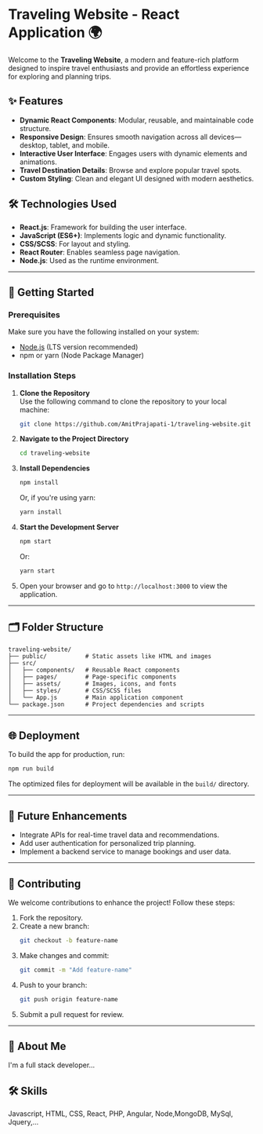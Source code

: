 
# Traveling Website - React Application 🌍

Welcome to the **Traveling Website**, a modern and feature-rich platform designed to inspire travel enthusiasts and provide an effortless experience for exploring and planning trips.

## ✨ Features

- **Dynamic React Components**: Modular, reusable, and maintainable code structure.
- **Responsive Design**: Ensures smooth navigation across all devices—desktop, tablet, and mobile.
- **Interactive User Interface**: Engages users with dynamic elements and animations.
- **Travel Destination Details**: Browse and explore popular travel spots.
- **Custom Styling**: Clean and elegant UI designed with modern aesthetics.

## 🛠️ Technologies Used

- **React.js**: Framework for building the user interface.
- **JavaScript (ES6+)**: Implements logic and dynamic functionality.
- **CSS/SCSS**: For layout and styling.
- **React Router**: Enables seamless page navigation.
- **Node.js**: Used as the runtime environment.

---

## 🚀 Getting Started

### Prerequisites

Make sure you have the following installed on your system:

- [Node.js](https://nodejs.org/) (LTS version recommended)
- npm or yarn (Node Package Manager)

### Installation Steps

1. **Clone the Repository**  
   Use the following command to clone the repository to your local machine:
   ```bash
   git clone https://github.com/AmitPrajapati-1/traveling-website.git
   ```

2. **Navigate to the Project Directory**  
   ```bash
   cd traveling-website
   ```

3. **Install Dependencies**  
   ```bash
   npm install
   ```
   Or, if you're using yarn:
   ```bash
   yarn install
   ```

4. **Start the Development Server**  
   ```bash
   npm start
   ```
   Or:
   ```bash
   yarn start
   ```

5. Open your browser and go to `http://localhost:3000` to view the application.

---

## 🗂️ Folder Structure

```
traveling-website/
├── public/           # Static assets like HTML and images
├── src/
│   ├── components/   # Reusable React components
│   ├── pages/        # Page-specific components
│   ├── assets/       # Images, icons, and fonts
│   ├── styles/       # CSS/SCSS files
│   └── App.js        # Main application component
└── package.json      # Project dependencies and scripts
```

---

## 🌐 Deployment

To build the app for production, run:
```bash
npm run build
```
The optimized files for deployment will be available in the `build/` directory.

---

## 🎯 Future Enhancements

- Integrate APIs for real-time travel data and recommendations.
- Add user authentication for personalized trip planning.
- Implement a backend service to manage bookings and user data.

---

## 🤝 Contributing

We welcome contributions to enhance the project! Follow these steps:

1. Fork the repository.
2. Create a new branch:
   ```bash
   git checkout -b feature-name
   ```
3. Make changes and commit:
   ```bash
   git commit -m "Add feature-name"
   ```
4. Push to your branch:
   ```bash
   git push origin feature-name
   ```
5. Submit a pull request for review.

---


## 🚀 About Me
I'm a full stack developer...


## 🛠 Skills
Javascript, HTML, CSS, React, PHP, Angular, Node,MongoDB, MySql, Jquery,...

